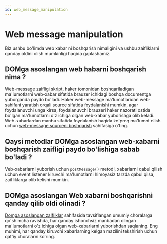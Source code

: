 ```yaml
---
id: web_message_manipulation
---
```

# Web message manipulation

Biz ushbu bo'limda web xabar ni boshqarish nimaligini va ushbu zaifliklarni qanday oldini olish mumkinligi haqida gaplashamiz.

## DOMga asoslangan web habarni boshqarish nima ? <a href="#dom-ga-asoslangan-web-xabar-manipulation-nima" id="dom-ga-asoslangan-web-xabar-manipulation-nima"></a>

Web-message zaifligi skript, haker tomonidan boshqariladigan ma'lumotlarni web-xabar sifatida brauzer ichidagi boshqa documentga yuborganda paydo bo'ladi. Haker web-message ma'lumotlaridan web-sahifani yaratish orqali source sifatida foydalanishi mumkin, agar foydalanuvchi unga kirsa, foydalanuvchi brauzeri haker nazorati ostida bo'lgan ma'lumotlarni o'z ichiga olgan web-xabar yuborishga olib keladi. Web-xabarlardan manba sifatida foydalanish haqida ko'proq ma'lumot olish uchun [web-message sourceni boshqarish](web-message-sourceni-boshqarish) sahifasiga o'ting.

## Qaysi metodlar DOMga asoslangan web-xabarni boshqarish zaifligi paydo bo'lishiga sabab bo'ladi ? <a href="#qaysi-sink-lar-dom-ga-asoslangan-web-xabar-manipulation-zaifliklari-hosil-bolishiga-sabab-boladi" id="qaysi-sink-lar-dom-ga-asoslangan-web-xabar-manipulation-zaifliklari-hosil-bolishiga-sabab-boladi"></a>

Veb-xabarlarni yuborish uchun `postMessage()` metodi, xabarlarni qabul qilish uchun event listener kiruvchi ma'lumotlarni himoyasiz tarzda qabul qilsa, zaifliklarga olib kelishi mumkin.

## DOMga asoslangan Web xabarni boshqarishni qanday qilib oldi olinadi ? <a href="#qanday-qilib-dom-ga-asoslangan-web-xabar-manipulation-ni-oldini-olish-mumkin" id="qanday-qilib-dom-ga-asoslangan-web-xabar-manipulation-ni-oldini-olish-mumkin"></a>

[Domga asoslangan zaifliklar](../../../dom-based/dom-ga-asoslangan-zaifliklar/) sahifasida tavsiflangan umumiy choralarga qo'shimcha ravishda, har qanday ishonchsiz manbadan olingan ma'lumotlarni o'z ichiga olgan web-xabarlarni yuborishdan saqlaning. Eng muhimi, har qanday kiruvchi xabarlarning kelgan mazilini tekshirish uchun qat'iy choralarni ko'ring.
